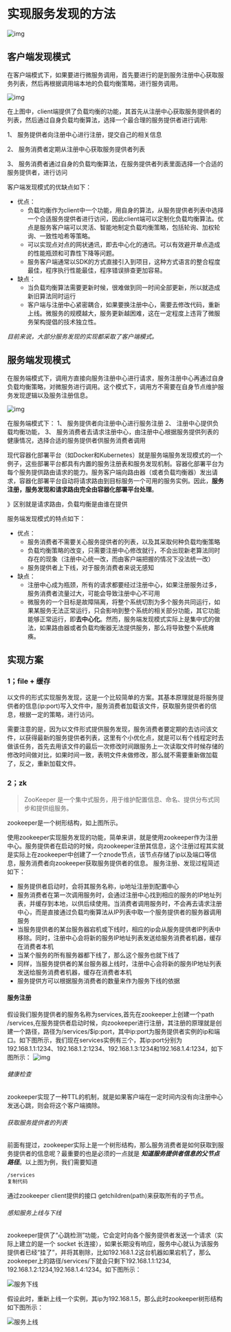 # 实现服务发现的方法

![img](https://pic2.zhimg.com/80/v2-c5e1d05128694eaffc043d1acf1cab41_1440w.webp)

## 客户端发现模式

在客户端模式下，如果要进行微服务调用，首先要进行的是到服务注册中心获取服务列表，然后再根据调用端本地的负载均衡策略，进行服务调用。

![img](https://p3-juejin.byteimg.com/tos-cn-i-k3u1fbpfcp/3f00a29f599e46a5b7886c7958ac291b~tplv-k3u1fbpfcp-zoom-in-crop-mark:4536:0:0:0.awebp)

在上图中，client端提供了负载均衡的功能，其首先从注册中心获取服务提供者的列表，然后通过自身负载均衡算法，选择一个最合理的服务提供者进行调用:

1、 服务提供者向注册中心进行注册，提交自己的相关信息

2、 服务消费者定期从注册中心获取服务提供者列表

3、 服务消费者通过自身的负载均衡算法，在服务提供者列表里面选择一个合适的服务提供者，进行访问

客户端发现模式的优缺点如下：

- 优点：
  - 负载均衡作为client中一个功能，用自身的算法，从服务提供者列表中选择一个合适服务提供者进行访问，因此client端可以定制化负载均衡算法。优点是服务客户端可以灵活、智能地制定负载均衡策略，包括轮询、加权轮询、一致性哈希等策略。
  - 可以实现点对点的网状通讯，即去中心化的通讯。可以有效避开单点造成的性能瓶颈和可靠性下降等问题。
  - 服务客户端通常以SDK的方式直接引入到项目，这种方式语言的整合程度最佳，程序执行性能最佳，程序错误排查更加容易。
- 缺点：
  - 当负载均衡算法需要更新时候，很难做到同一时间全部更新，所以就造成新旧算法同时运行
  - 客户端与注册中心紧密耦合，如果要换注册中心，需要去修改代码，重新上线。微服务的规模越大，服务更新越困难，这在一定程度上违背了微服务架构提倡的技术独立性。

*目前来说，大部分服务发现的实现都采取了客户端模式。*



## 服务端发现模式

在服务端模式下，调用方直接向服务注册中心进行请求，服务注册中心再通过自身负载均衡策略，对微服务进行调用。这个模式下，调用方不需要在自身节点维护服务发现逻辑以及服务注册信息。

![img](https://p3-juejin.byteimg.com/tos-cn-i-k3u1fbpfcp/0555381e2d6c4e1e8067071e2746f68a~tplv-k3u1fbpfcp-zoom-in-crop-mark:4536:0:0:0.awebp)

在服务端模式下： 1、 服务提供者向注册中心进行服务注册 2、 注册中心提供负载均衡功能， 3、 服务消费者去请求注册中心，由注册中心根据服务提供列表的健康情况，选择合适的服务提供者供服务消费者调用

现代容器化部署平台（如Docker和Kubernetes）就是服务端服务发现模式的一个例子，这些部署平台都具有内置的服务注册表和服务发现机制。容器化部署平台为每个服务提供路由请求的能力。服务客户端向路由器（或者负载均衡器）发出请求，容器化部署平台自动将请求路由到目标服务一个可用的服务实例。因此，**服务注册，服务发现和请求路由完全由容器化部署平台处理**。

》区别就是请求路由，负载均衡是由谁在提供

服务端发现模式的特点如下：

- 优点：
  - 服务消费者不需要关心服务提供者的列表，以及其采取何种负载均衡策略
  - 负载均衡策略的改变，只需要注册中心修改就行，不会出现新老算法同时存在的现象（注册中心统一改，而由客户端把握的情况下没法统一改）
  - 服务提供者上下线，对于服务消费者来说无感知
- 缺点：
  - 注册中心成为瓶颈，所有的请求都要经过注册中心，如果注册服务过多，服务消费者流量过大，可能会导致注册中心不可用
  - 微服务的一个目标是故障隔离，将整个系统切割为多个服务共同运行，如果某服务无法正常运行，只会影响到整个系统的相关部分功能，其它功能能够正常运行，即**去中心化**。然而，服务端发现模式实际上是集中式的做法，如果路由器或者负载均衡器无法提供服务，那么将导致整个系统瘫痪。



## 实现方案

### 1；file + 缓存

以文件的形式实现服务发现，这是一个比较简单的方案。其基本原理就是将服务提供者的信息(ip:port)写入文件中，服务消费者加载该文件，获取服务提供者的信息，根据一定的策略，进行访问。

需要注意的是，因为以文件形式提供服务发现，服务消费者要定期的去访问该文件，以获得最新的服务提供者列表，这里有个小优化点，就是可以有个线程定时去做该任务，首先去用该文件的最后一次修改时间跟服务上一次读取文件时候存储的修改时间做对比，如果时间一致，表明文件未做修改，那么就不需要重新做加载了，反之，重新加载文件。

### 2；zk

> ZooKeeper 是一个集中式服务，用于维护配置信息、命名、提供分布式同步和提供组服务。

zookeeper是一个树形结构，如上图所示。

使用zookeeper实现服务发现的功能，简单来讲，就是使用zookeeper作为注册中心。服务提供者在启动的时候，向zookeeper注册其信息，这个注册过程其实就是实际上在zookeeper中创建了一个znode节点，该节点存储了ip以及端口等信息，服务消费者向zookeeper获取服务提供者的信息。 服务注册、发现过程简述如下：

- 服务提供者启动时，会将其服务名称，ip地址注册到配置中心
- 服务消费者在第一次调用服务时，会通过注册中心找到相应的服务的IP地址列表，并缓存到本地，以供后续使用。当消费者调用服务时，不会再去请求注册中心，而是直接通过负载均衡算法从IP列表中取一个服务提供者的服务器调用服务
- 当服务提供者的某台服务器宕机或下线时，相应的ip会从服务提供者IP列表中移除。同时，注册中心会将新的服务IP地址列表发送给服务消费者机器，缓存在消费者本机
- 当某个服务的所有服务器都下线了，那么这个服务也就下线了
- 同样，当服务提供者的某台服务器上线时，注册中心会将新的服务IP地址列表发送给服务消费者机器，缓存在消费者本机
- 服务提供方可以根据服务消费者的数量来作为服务下线的依据



#### 服务注册

假设我们服务提供者的服务名称为services,首先在zookeeper上创建一个path /services,在服务提供者启动时候，向zookeeper进行注册，其注册的原理就是创建一个路径，路径为/services/$ip:port，其中ip:port为服务提供者实例的ip和端口。如下图所示，我们现在services实例有三个，其ip:port分别为192.168.1.1:1234、192.168.1.2:1234、192.168.1.3:1234和192.168.1.4:1234，如下图所示： ![img](https://p3-juejin.byteimg.com/tos-cn-i-k3u1fbpfcp/c9f7119b17f349e8a5220d8c690878c2~tplv-k3u1fbpfcp-zoom-in-crop-mark:4536:0:0:0.awebp)

###### 健康检查

zookeeper实现了一种TTL的机制，就是如果客户端在一定时间内没有向注册中心发送心跳，则会将这个客户端摘除。

###### 获取服务提供者的列表

前面有提过，zookeeper实际上是一个树形结构，那么服务消费者是如何获取到服务提供者的信息呢？最重要的也是必须的一点就是 ***知道服务提供者信息的父节点路径***。以上图为例，我们需要知道

```bash
/services
复制代码
```

通过zookeeper client提供的接口 getchildren(path)来获取所有的子节点。

###### 感知服务上线与下线

zookeeper提供了“心跳检测”功能，它会定时向各个服务提供者发送一个请求（实际上建立的是一个 socket 长连接），如果长期没有响应，服务中心就认为该服务提供者已经“挂了”，并将其剔除，比如192.168.1.2这台机器如果宕机了，那么zookeeper上的路径/services/下就会只剩下192.168.1.1:1234, 192.168.1.2:1234,192.168.1.4:1234。如下图所示：

![服务下线](https://p3-juejin.byteimg.com/tos-cn-i-k3u1fbpfcp/64fc8c9aa85d44299b21117288a171cd~tplv-k3u1fbpfcp-zoom-in-crop-mark:4536:0:0:0.awebp)

假设此时，重新上线一个实例，其ip为192.168.1.5，那么此时zookeeper树形结构如下图所示：

![服务上线](https://p3-juejin.byteimg.com/tos-cn-i-k3u1fbpfcp/d659b416f8e94e438adf23b0569420ac~tplv-k3u1fbpfcp-zoom-in-crop-mark:4536:0:0:0.awebp)

